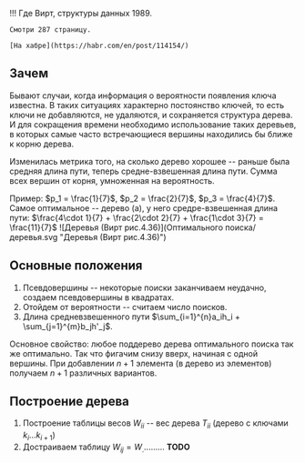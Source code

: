 !!! Где
    Вирт, структуры данных 1989.

    Смотри 287 страницу.

    [На хабре](https://habr.com/en/post/114154/)

## Зачем

Бывают случаи, когда информация о вероятности появления ключа известна. В таких ситуациях характерно постоянство ключей, то есть ключи не добавляются, не удаляются, и сохраняется структура дерева. И для сокращения времени необходимо использование таких деревьев, в которых самые часто встречающиеся вершины находились бы ближе к корню дерева.

Изменилась метрика того, на сколько дерево хорошее -- раньше была средняя длина пути, теперь средне-взвешенная длина пути. Сумма всех вершин от корня, умноженная на вероятность.

Пример: $p_1 = \frac{1}{7}$, $p_2 = \frac{2}{7}$, $p_3 = \frac{4}{7}$. Самое оптимальное -- дерево (а), у него средре-взвешенная длина пути: $\frac{4\cdot 1}{7} + \frac{2\cdot 2}{7} + \frac{1\cdot 3}{7} = \frac{11}{7}$
![Деревья (Вирт рис.4.36)](Оптимального поиска/деревья.svg "Деревья (Вирт рис.4.36)")


## Основные положения

1. Псевдовершины -- некоторые поиски заканчиваем неудачно, создаем псевдовершины в квадратах.
2. Отойдем от вероятности -- считаем число поисков.
3. Длина средневзвешенного пути  $\sum_{i=1}^{n}a_ih_i + \sum_{j=1}^{m}b_jh'_j$.

Основное свойство: любое поддерево дерева оптимального поиска так же оптимально.
Так что фигачим снизу вверх, начиная с одной вершины. При добавлении $n+1$ элемента (в дерево из элементов) получаем $n+1$ различных вариантов. 

## Построение дерева

1. Построение таблицы весов $W_{ii}$ -- вес дерева $T_{ii}$ (дерево с ключами $k_i \ldots k_{i+1}$)
2. Достраиваем таблицу $W_{ij} = W_..........$ **TODO**